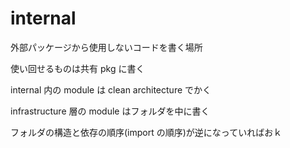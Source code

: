 # internal

外部パッケージから使用しないコードを書く場所

使い回せるものは共有 pkg に書く

internal 内の module は clean architecture でかく

infrastructure 層の module はフォルダを中に書く

フォルダの構造と依存の順序(import の順序)が逆になっていればおｋ
